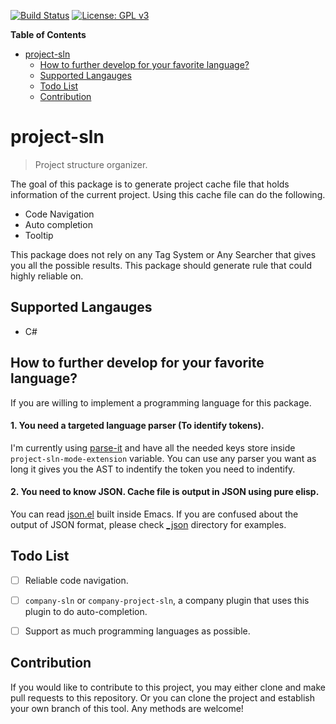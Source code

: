 [![Build Status](https://travis-ci.com/jcs090218/project-sln.svg?branch=master)](https://travis-ci.com/jcs090218/project-sln)
[![License: GPL v3](https://img.shields.io/badge/License-GPL%20v3-blue.svg)](https://www.gnu.org/licenses/gpl-3.0)


<!-- markdown-toc start - Don't edit this section. Run M-x markdown-toc-refresh-toc -->
**Table of Contents**

- [project-sln](#project-sln)
    - [How to further develop for your favorite language?](#how-to-further-develop-for-your-favorite-language)
    - [Supported Langauges](#supported-langauges)
    - [Todo List](#todo-list)
    - [Contribution](#contribution)

<!-- markdown-toc end -->


# project-sln
> Project structure organizer.

The goal of this package is to generate project cache file that holds information
of the current project. Using this cache file can do the following.

* Code Navigation
* Auto completion
* Tooltip

This package does not rely on any Tag System or Any Searcher that gives you all
the possible results. This package should generate rule that could highly reliable
on.


## Supported Langauges

* C#


## How to further develop for your favorite language?

If you are willing to implement a programming language for this package.

#### 1. You need a targeted language parser (To identify tokens).

I'm currently using [parse-it](https://github.com/jcs-elpa/parse-it)
and have all the needed keys store inside `project-sln-mode-extension`
variable. You can use any parser you want as long it gives you the AST to
indentify the token you need to indentify.

#### 2. You need to know JSON. Cache file is output in JSON using pure elisp.

You can read [json.el](https://github.com/emacs-mirror/emacs/blob/master/lisp/json.el)
built inside Emacs. If you are confused about the output of JSON format, please
check [_json](./_json/) directory for examples.


## Todo List

- [ ] Reliable code navigation.
- [ ] `company-sln` or `company-project-sln`, a company plugin that uses
this plugin to do auto-completion.
- [ ] Support as much programming languages as possible.


## Contribution
If you would like to contribute to this project, you may either
clone and make pull requests to this repository. Or you can
clone the project and establish your own branch of this tool.
Any methods are welcome!
